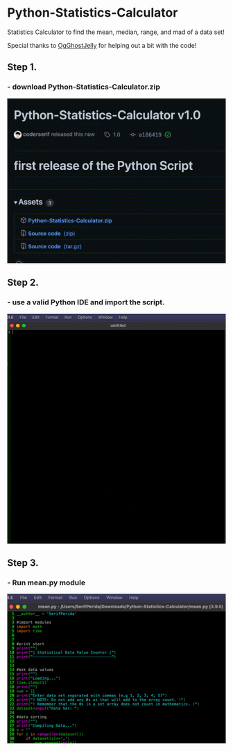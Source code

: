 # Python-Statistics-Calculator

Statistics Calculator to find the mean, median, range, and mad of a data set!

Special thanks to <a href="https://github.com/OgGhostJelly" target=_blank>OgGhostJelly</a> for helping out a bit with the code!

<h2>Step 1.</h1>
<h3>- download Python-Statistics-Calculator.zip</h3>
<img src="https://raw.githubusercontent.com/coderserif/Python-Statistics-Calculator/main/gifs/1.gif"><img>

<h2>Step 2.</h1>
<h3>- use a valid Python IDE and import the script.</h3>
<img src="https://raw.githubusercontent.com/coderserif/Python-Statistics-Calculator/main/gifs/2.gif"><img>

<h2>Step 3.</h1>
<h3>- Run mean.py module</h3>
<img src="https://raw.githubusercontent.com/coderserif/Python-Statistics-Calculator/main/gifs/3.gif"><img>
